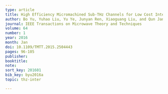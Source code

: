 ```yaml
---
type: article
title: High Efficiency Micromachined Sub-THz Channels for Low Cost Interconnect for Planar Integrated Circuits
author: Bo Yu, Yuhao Liu, Yu Ye, Junyan Ren, Xiaoguang Liu, and Qun Jane Gu
journal: IEEE Transactions on Microwave Theory and Techniques
volume: 64
number: 1
year: 2016
month: Jan
doi: 10.1109/TMTT.2015.2504443
pages: 96-105
publisher:
booktitle:
note:
sort_key: 201601
bib_key: byu2016a
topic: thz-inter

---
```


